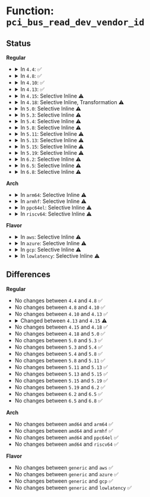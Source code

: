 # Function: <code>pci_bus_read_dev_vendor_id</code>

## Status
<b>Regular</b>
<ul>
<li>
<details>
<summary>In <code>4.4</code>: ✅</summary>

```c
bool pci_bus_read_dev_vendor_id(struct pci_bus *bus, int devfn, u32 *l, int crs_timeout);
```

**Collision:** Unique Global

**Inline:** No

**Transformation:** False

**Instances:**

```
In drivers/pci/probe.c (ffffffff8142fa50)
Location: drivers/pci/probe.c:1547
Inline: False
Direct callers:
  - drivers/pci/pci.c:pci_device_is_present
  - drivers/pci/hotplug/pciehp_hpc.c:pciehp_check_link_status
  - drivers/pci/hotplug/acpiphp_glue.c:acpiphp_add_context
```
**Symbols:**

```
ffffffff8142fa50-ffffffff8142fb2a: pci_bus_read_dev_vendor_id (STB_GLOBAL)
```
</details>
</li>
<li>
<details>
<summary>In <code>4.8</code>: ✅</summary>

```c
bool pci_bus_read_dev_vendor_id(struct pci_bus *bus, int devfn, u32 *l, int crs_timeout);
```

**Collision:** Unique Global

**Inline:** No

**Transformation:** False

**Instances:**

```
In drivers/pci/probe.c (ffffffff8147b1b0)
Location: drivers/pci/probe.c:1569
Inline: False
Direct callers:
  - drivers/pci/pci.c:pci_device_is_present
  - drivers/pci/hotplug/pciehp_hpc.c:pciehp_check_link_status
  - drivers/pci/hotplug/acpiphp_glue.c:acpiphp_add_context
```
**Symbols:**

```
ffffffff8147b1b0-ffffffff8147b282: pci_bus_read_dev_vendor_id (STB_GLOBAL)
```
</details>
</li>
<li>
<details>
<summary>In <code>4.10</code>: ✅</summary>

```c
bool pci_bus_read_dev_vendor_id(struct pci_bus *bus, int devfn, u32 *l, int crs_timeout);
```

**Collision:** Unique Global

**Inline:** No

**Transformation:** False

**Instances:**

```
In drivers/pci/probe.c (ffffffff8149c630)
Location: drivers/pci/probe.c:1716
Inline: False
Direct callers:
  - drivers/pci/hotplug/pciehp_hpc.c:pciehp_check_link_status
  - drivers/pci/hotplug/acpiphp_glue.c:acpiphp_add_context
```
**Symbols:**

```
ffffffff8149c630-ffffffff8149c702: pci_bus_read_dev_vendor_id (STB_GLOBAL)
```
</details>
</li>
<li>
<details>
<summary>In <code>4.13</code>: ✅</summary>

```c
bool pci_bus_read_dev_vendor_id(struct pci_bus *bus, int devfn, u32 *l, int crs_timeout);
```

**Collision:** Unique Global

**Inline:** No

**Transformation:** False

**Instances:**

```
In drivers/pci/probe.c (ffffffff814a6500)
Location: drivers/pci/probe.c:1870
Inline: False
Direct callers:
  - drivers/pci/hotplug/pciehp_hpc.c:pciehp_check_link_status
  - drivers/pci/hotplug/acpiphp_glue.c:acpiphp_add_context
```
**Symbols:**

```
ffffffff814a6500-ffffffff814a65c9: pci_bus_read_dev_vendor_id (STB_GLOBAL)
```
</details>
</li>
<li>
<details>
<summary>In <code>4.15</code>: Selective Inline ⚠️</summary>

```c
bool pci_bus_read_dev_vendor_id(struct pci_bus *bus, int devfn, u32 *l, int timeout);
```

**Collision:** Unique Global

**Inline:** Selective

**Transformation:** False

**Instances:**

```
In drivers/pci/probe.c (ffffffff814e54a0)
Location: drivers/pci/probe.c:2023
Inline: True
Direct callers:
  - drivers/pci/hotplug/pciehp_hpc.c:pciehp_check_link_status
  - drivers/pci/hotplug/acpiphp_glue.c:acpiphp_add_context
```
**Symbols:**

```
ffffffff814e54a0-ffffffff814e5603: pci_bus_read_dev_vendor_id (STB_GLOBAL)
```
</details>
</li>
<li>
<details>
<summary>In <code>4.18</code>: Selective Inline, Transformation ⚠️</summary>

```c
bool pci_bus_read_dev_vendor_id(struct pci_bus *bus, int devfn, u32 *l, int timeout);
```

**Collision:** Unique Global

**Inline:** Selective

**Transformation:** True

**Instances:**

```
In drivers/pci/probe.c (0)
Location: drivers/pci/probe.c:2171
Inline: True
Direct callers:
  - drivers/pci/hotplug/pciehp_hpc.c:pciehp_check_link_status
  - drivers/pci/hotplug/acpiphp_glue.c:get_slot_status
  - drivers/pci/hotplug/acpiphp_glue.c:get_slot_status
  - drivers/pci/hotplug/acpiphp_glue.c:acpiphp_add_context
```
**Symbols:**

```
ffffffff8151850c-ffffffff815185a4: pci_bus_read_dev_vendor_id.cold.44 (STB_LOCAL)
ffffffff815149b0-ffffffff81514a94: pci_bus_read_dev_vendor_id (STB_GLOBAL)
```
</details>
</li>
<li>
<details>
<summary>In <code>5.0</code>: Selective Inline ⚠️</summary>

```c
bool pci_bus_read_dev_vendor_id(struct pci_bus *bus, int devfn, u32 *l, int timeout);
```

**Collision:** Unique Global

**Inline:** Selective

**Transformation:** False

**Instances:**

```
In drivers/pci/probe.c (ffffffff8152c130)
Location: drivers/pci/probe.c:2275
Inline: True
Direct callers:
  - drivers/pci/hotplug/pciehp_hpc.c:pciehp_check_link_status
  - drivers/pci/hotplug/acpiphp_glue.c:get_slot_status
  - drivers/pci/hotplug/acpiphp_glue.c:get_slot_status
  - drivers/pci/hotplug/acpiphp_glue.c:acpiphp_add_context
```
**Symbols:**

```
ffffffff8152c130-ffffffff8152c15e: pci_bus_read_dev_vendor_id (STB_GLOBAL)
```
</details>
</li>
<li>
<details>
<summary>In <code>5.3</code>: Selective Inline ⚠️</summary>

```c
bool pci_bus_read_dev_vendor_id(struct pci_bus *bus, int devfn, u32 *l, int timeout);
```

**Collision:** Unique Global

**Inline:** Selective

**Transformation:** False

**Instances:**

```
In drivers/pci/probe.c (ffffffff8155aad0)
Location: drivers/pci/probe.c:2501
Inline: True
Direct callers:
  - drivers/pci/hotplug/pciehp_hpc.c:pciehp_check_link_status
  - drivers/pci/hotplug/acpiphp_glue.c:get_slot_status
  - drivers/pci/hotplug/acpiphp_glue.c:get_slot_status
  - drivers/pci/hotplug/acpiphp_glue.c:acpiphp_add_context
```
**Symbols:**

```
ffffffff8155aad0-ffffffff8155aafe: pci_bus_read_dev_vendor_id (STB_GLOBAL)
```
</details>
</li>
<li>
<details>
<summary>In <code>5.4</code>: Selective Inline ⚠️</summary>

```c
bool pci_bus_read_dev_vendor_id(struct pci_bus *bus, int devfn, u32 *l, int timeout);
```

**Collision:** Unique Global

**Inline:** Selective

**Transformation:** False

**Instances:**

```
In drivers/pci/probe.c (ffffffff8157bb60)
Location: drivers/pci/probe.c:2239
Inline: True
Direct callers:
  - drivers/pci/hotplug/pciehp_hpc.c:pciehp_check_link_status
  - drivers/pci/hotplug/acpiphp_glue.c:get_slot_status
  - drivers/pci/hotplug/acpiphp_glue.c:get_slot_status
  - drivers/pci/hotplug/acpiphp_glue.c:acpiphp_add_context
```
**Symbols:**

```
ffffffff8157bb60-ffffffff8157bb8e: pci_bus_read_dev_vendor_id (STB_GLOBAL)
```
</details>
</li>
<li>
<details>
<summary>In <code>5.8</code>: Selective Inline ⚠️</summary>

```c
bool pci_bus_read_dev_vendor_id(struct pci_bus *bus, int devfn, u32 *l, int timeout);
```

**Collision:** Unique Global

**Inline:** Selective

**Transformation:** False

**Instances:**

```
In drivers/pci/probe.c (ffffffff816212e0)
Location: drivers/pci/probe.c:2307
Inline: True
Direct callers:
  - drivers/pci/pci.c:pci_bridge_wait_for_secondary_bus
  - drivers/pci/pci.c:pci_update_current_state
  - drivers/pci/hotplug/acpiphp_glue.c:get_slot_status
  - drivers/pci/hotplug/acpiphp_glue.c:get_slot_status
  - drivers/pci/hotplug/acpiphp_glue.c:acpiphp_add_context
```
**Symbols:**

```
ffffffff816212e0-ffffffff8162130e: pci_bus_read_dev_vendor_id (STB_GLOBAL)
```
</details>
</li>
<li>
<details>
<summary>In <code>5.11</code>: Selective Inline ⚠️</summary>

```c
bool pci_bus_read_dev_vendor_id(struct pci_bus *bus, int devfn, u32 *l, int timeout);
```

**Collision:** Unique Global

**Inline:** Selective

**Transformation:** False

**Instances:**

```
In drivers/pci/probe.c (ffffffff81647e50)
Location: drivers/pci/probe.c:2314
Inline: True
Direct callers:
  - drivers/pci/pci.c:pci_bridge_wait_for_secondary_bus
  - drivers/pci/pci.c:pci_update_current_state
  - drivers/pci/hotplug/acpiphp_glue.c:get_slot_status
  - drivers/pci/hotplug/acpiphp_glue.c:get_slot_status
  - drivers/pci/hotplug/acpiphp_glue.c:acpiphp_add_context
```
**Symbols:**

```
ffffffff81647e50-ffffffff81647e7e: pci_bus_read_dev_vendor_id (STB_GLOBAL)
```
</details>
</li>
<li>
<details>
<summary>In <code>5.13</code>: Selective Inline ⚠️</summary>

```c
bool pci_bus_read_dev_vendor_id(struct pci_bus *bus, int devfn, u32 *l, int timeout);
```

**Collision:** Unique Global

**Inline:** Selective

**Transformation:** False

**Instances:**

```
In drivers/pci/probe.c (ffffffff8162aa90)
Location: drivers/pci/probe.c:2357
Inline: True
Direct callers:
  - drivers/pci/pci.c:pci_bridge_wait_for_secondary_bus
  - drivers/pci/pci.c:pci_update_current_state
  - drivers/pci/hotplug/pciehp_hpc.c:pciehp_check_link_status
  - drivers/pci/hotplug/acpiphp_glue.c:get_slot_status
  - drivers/pci/hotplug/acpiphp_glue.c:get_slot_status
  - drivers/pci/hotplug/acpiphp_glue.c:acpiphp_add_context
```
**Symbols:**

```
ffffffff8162aa90-ffffffff8162aabe: pci_bus_read_dev_vendor_id (STB_GLOBAL)
```
</details>
</li>
<li>
<details>
<summary>In <code>5.15</code>: Selective Inline ⚠️</summary>

```c
bool pci_bus_read_dev_vendor_id(struct pci_bus *bus, int devfn, u32 *l, int timeout);
```

**Collision:** Unique Global

**Inline:** Selective

**Transformation:** False

**Instances:**

```
In drivers/pci/probe.c (ffffffff81699f70)
Location: drivers/pci/probe.c:2404
Inline: True
Direct callers:
  - drivers/pci/pci.c:pci_bridge_wait_for_secondary_bus
  - drivers/pci/pci.c:pci_update_current_state
  - drivers/pci/hotplug/pciehp_hpc.c:pciehp_check_link_status
  - drivers/pci/hotplug/acpiphp_glue.c:get_slot_status
  - drivers/pci/hotplug/acpiphp_glue.c:get_slot_status
  - drivers/pci/hotplug/acpiphp_glue.c:acpiphp_add_context
```
**Symbols:**

```
ffffffff81699f70-ffffffff81699f9e: pci_bus_read_dev_vendor_id (STB_GLOBAL)
```
</details>
</li>
<li>
<details>
<summary>In <code>5.19</code>: Selective Inline ⚠️</summary>

```c
bool pci_bus_read_dev_vendor_id(struct pci_bus *bus, int devfn, u32 *l, int timeout);
```

**Collision:** Unique Global

**Inline:** Selective

**Transformation:** False

**Instances:**

```
In drivers/pci/probe.c (ffffffff817bb570)
Location: drivers/pci/probe.c:2379
Inline: True
Direct callers:
  - drivers/pci/pci.c:pci_bridge_wait_for_secondary_bus
  - drivers/pci/hotplug/pciehp_hpc.c:pciehp_check_link_status
  - drivers/pci/hotplug/acpiphp_glue.c:get_slot_status
  - drivers/pci/hotplug/acpiphp_glue.c:get_slot_status
  - drivers/pci/hotplug/acpiphp_glue.c:acpiphp_add_context
```
**Symbols:**

```
ffffffff817bb570-ffffffff817bb5b6: pci_bus_read_dev_vendor_id (STB_GLOBAL)
```
</details>
</li>
<li>
<details>
<summary>In <code>6.2</code>: Selective Inline ⚠️</summary>

```c
bool pci_bus_read_dev_vendor_id(struct pci_bus *bus, int devfn, u32 *l, int timeout);
```

**Collision:** Unique Global

**Inline:** Selective

**Transformation:** False

**Instances:**

```
In drivers/pci/probe.c (ffffffff818d7050)
Location: drivers/pci/probe.c:2391
Inline: True
Direct callers:
  - drivers/pci/pci.c:pci_device_is_present
  - drivers/pci/hotplug/pciehp_hpc.c:pciehp_check_link_status
  - drivers/pci/hotplug/acpiphp_glue.c:get_slot_status
  - drivers/pci/hotplug/acpiphp_glue.c:get_slot_status
  - drivers/pci/hotplug/acpiphp_glue.c:acpiphp_add_context
```
**Symbols:**

```
ffffffff818d7050-ffffffff818d7096: pci_bus_read_dev_vendor_id (STB_GLOBAL)
```
</details>
</li>
<li>
<details>
<summary>In <code>6.5</code>: Selective Inline ⚠️</summary>

```c
bool pci_bus_read_dev_vendor_id(struct pci_bus *bus, int devfn, u32 *l, int timeout);
```

**Collision:** Unique Global

**Inline:** Selective

**Transformation:** False

**Instances:**

```
In drivers/pci/probe.c (ffffffff8191a2d0)
Location: drivers/pci/probe.c:2402
Inline: True
Direct callers:
  - drivers/pci/pci.c:pci_device_is_present
  - drivers/pci/hotplug/pciehp_hpc.c:pciehp_check_link_status
  - drivers/pci/hotplug/acpiphp_glue.c:get_slot_status
  - drivers/pci/hotplug/acpiphp_glue.c:get_slot_status
  - drivers/pci/hotplug/acpiphp_glue.c:acpiphp_add_context
```
**Symbols:**

```
ffffffff8191a2d0-ffffffff8191a316: pci_bus_read_dev_vendor_id (STB_GLOBAL)
```
</details>
</li>
<li>
<details>
<summary>In <code>6.8</code>: Selective Inline ⚠️</summary>

```c
bool pci_bus_read_dev_vendor_id(struct pci_bus *bus, int devfn, u32 *l, int timeout);
```

**Collision:** Unique Global

**Inline:** Selective

**Transformation:** False

**Instances:**

```
In drivers/pci/probe.c (ffffffff819626d0)
Location: drivers/pci/probe.c:2451
Inline: True
Direct callers:
  - drivers/pci/pci.c:pci_device_is_present
  - drivers/pci/hotplug/pciehp_hpc.c:pciehp_check_link_status
  - drivers/pci/hotplug/acpiphp_glue.c:get_slot_status
  - drivers/pci/hotplug/acpiphp_glue.c:get_slot_status
  - drivers/pci/hotplug/acpiphp_glue.c:acpiphp_add_context
```
**Symbols:**

```
ffffffff819626d0-ffffffff81962716: pci_bus_read_dev_vendor_id (STB_GLOBAL)
```
</details>
</li>
</ul>
<b>Arch</b>
<ul>
<li>
<details>
<summary>In <code>arm64</code>: Selective Inline ⚠️</summary>

```c
bool pci_bus_read_dev_vendor_id(struct pci_bus *bus, int devfn, u32 *l, int timeout);
```

**Collision:** Unique Global

**Inline:** Selective

**Transformation:** False

**Instances:**

```
In drivers/pci/probe.c (ffff8000106df0b8)
Location: drivers/pci/probe.c:2239
Inline: True
Direct callers:
  - drivers/pci/hotplug/pciehp_hpc.c:pciehp_check_link_status
  - drivers/pci/hotplug/acpiphp_glue.c:get_slot_status
  - drivers/pci/hotplug/acpiphp_glue.c:get_slot_status
  - drivers/pci/hotplug/acpiphp_glue.c:acpiphp_add_context
```
**Symbols:**

```
ffff8000106df0b8-ffff8000106df13c: pci_bus_read_dev_vendor_id (STB_GLOBAL)
```
</details>
</li>
<li>
<details>
<summary>In <code>armhf</code>: Selective Inline ⚠️</summary>

```c
bool pci_bus_read_dev_vendor_id(struct pci_bus *bus, int devfn, u32 *l, int timeout);
```

**Collision:** Unique Global

**Inline:** Selective

**Transformation:** False

**Instances:**

```
In drivers/pci/probe.c (c087ad78)
Location: drivers/pci/probe.c:2239
Inline: True
```
**Symbols:**

```
c087ad78-c087ade4: pci_bus_read_dev_vendor_id (STB_GLOBAL)
```
</details>
</li>
<li>
<details>
<summary>In <code>ppc64el</code>: Selective Inline ⚠️</summary>

```c
bool pci_bus_read_dev_vendor_id(struct pci_bus *bus, int devfn, u32 *l, int timeout);
```

**Collision:** Unique Global

**Inline:** Selective

**Transformation:** False

**Instances:**

```
In drivers/pci/probe.c (c000000000857680)
Location: drivers/pci/probe.c:2239
Inline: True
```
**Symbols:**

```
c000000000857680-c000000000857710: pci_bus_read_dev_vendor_id (STB_GLOBAL)
```
</details>
</li>
<li>
<details>
<summary>In <code>riscv64</code>: Selective Inline ⚠️</summary>

```c
bool pci_bus_read_dev_vendor_id(struct pci_bus *bus, int devfn, u32 *l, int timeout);
```

**Collision:** Unique Global

**Inline:** Selective

**Transformation:** False

**Instances:**

```
In drivers/pci/probe.c (ffffffe0004b7164)
Location: drivers/pci/probe.c:2239
Inline: True
Direct callers:
  - drivers/pci/hotplug/pciehp_hpc.c:pciehp_check_link_status
```
**Symbols:**

```
ffffffe0004b7164-ffffffe0004b71cc: pci_bus_read_dev_vendor_id (STB_GLOBAL)
```
</details>
</li>
</ul>
<b>Flavor</b>
<ul>
<li>
<details>
<summary>In <code>aws</code>: Selective Inline ⚠️</summary>

```c
bool pci_bus_read_dev_vendor_id(struct pci_bus *bus, int devfn, u32 *l, int timeout);
```

**Collision:** Unique Global

**Inline:** Selective

**Transformation:** False

**Instances:**

```
In drivers/pci/probe.c (ffffffff81570080)
Location: drivers/pci/probe.c:2239
Inline: True
Direct callers:
  - drivers/pci/hotplug/pciehp_hpc.c:pciehp_check_link_status
  - drivers/pci/hotplug/acpiphp_glue.c:get_slot_status
  - drivers/pci/hotplug/acpiphp_glue.c:get_slot_status
  - drivers/pci/hotplug/acpiphp_glue.c:acpiphp_add_context
```
**Symbols:**

```
ffffffff81570080-ffffffff815700ae: pci_bus_read_dev_vendor_id (STB_GLOBAL)
```
</details>
</li>
<li>
<details>
<summary>In <code>azure</code>: Selective Inline ⚠️</summary>

```c
bool pci_bus_read_dev_vendor_id(struct pci_bus *bus, int devfn, u32 *l, int timeout);
```

**Collision:** Unique Global

**Inline:** Selective

**Transformation:** False

**Instances:**

```
In drivers/pci/probe.c (ffffffff8155e7e0)
Location: drivers/pci/probe.c:2239
Inline: True
Direct callers:
  - drivers/pci/hotplug/pciehp_hpc.c:pciehp_check_link_status
  - drivers/pci/hotplug/acpiphp_glue.c:get_slot_status
  - drivers/pci/hotplug/acpiphp_glue.c:get_slot_status
  - drivers/pci/hotplug/acpiphp_glue.c:acpiphp_add_context
```
**Symbols:**

```
ffffffff8155e7e0-ffffffff8155e80e: pci_bus_read_dev_vendor_id (STB_GLOBAL)
```
</details>
</li>
<li>
<details>
<summary>In <code>gcp</code>: Selective Inline ⚠️</summary>

```c
bool pci_bus_read_dev_vendor_id(struct pci_bus *bus, int devfn, u32 *l, int timeout);
```

**Collision:** Unique Global

**Inline:** Selective

**Transformation:** False

**Instances:**

```
In drivers/pci/probe.c (ffffffff8156f8b0)
Location: drivers/pci/probe.c:2239
Inline: True
Direct callers:
  - drivers/pci/hotplug/pciehp_hpc.c:pciehp_check_link_status
  - drivers/pci/hotplug/acpiphp_glue.c:get_slot_status
  - drivers/pci/hotplug/acpiphp_glue.c:get_slot_status
  - drivers/pci/hotplug/acpiphp_glue.c:acpiphp_add_context
```
**Symbols:**

```
ffffffff8156f8b0-ffffffff8156f8de: pci_bus_read_dev_vendor_id (STB_GLOBAL)
```
</details>
</li>
<li>
<details>
<summary>In <code>lowlatency</code>: Selective Inline ⚠️</summary>

```c
bool pci_bus_read_dev_vendor_id(struct pci_bus *bus, int devfn, u32 *l, int timeout);
```

**Collision:** Unique Global

**Inline:** Selective

**Transformation:** False

**Instances:**

```
In drivers/pci/probe.c (ffffffff81589d90)
Location: drivers/pci/probe.c:2239
Inline: True
Direct callers:
  - drivers/pci/hotplug/pciehp_hpc.c:pciehp_check_link_status
  - drivers/pci/hotplug/acpiphp_glue.c:get_slot_status
  - drivers/pci/hotplug/acpiphp_glue.c:get_slot_status
  - drivers/pci/hotplug/acpiphp_glue.c:acpiphp_add_context
```
**Symbols:**

```
ffffffff81589d90-ffffffff81589dbe: pci_bus_read_dev_vendor_id (STB_GLOBAL)
```
</details>
</li>
</ul>

## Differences
<b>Regular</b>
<ul>
<li>
No changes between <code>4.4</code> and <code>4.8</code> ✅
</li>
<li>
No changes between <code>4.8</code> and <code>4.10</code> ✅
</li>
<li>
No changes between <code>4.10</code> and <code>4.13</code> ✅
</li>
<li>
<details>
<summary>Changed between <code>4.13</code> and <code>4.15</code> ⚠️</summary>
<ul>
<li>
<b>Param added. </b>
<code>int timeout</code>
</li>
<li>
<b>Param removed. </b>
<code>int crs_timeout</code>
</li>
</ul>
</details>
</li>
<li>
No changes between <code>4.15</code> and <code>4.18</code> ✅
</li>
<li>
No changes between <code>4.18</code> and <code>5.0</code> ✅
</li>
<li>
No changes between <code>5.0</code> and <code>5.3</code> ✅
</li>
<li>
No changes between <code>5.3</code> and <code>5.4</code> ✅
</li>
<li>
No changes between <code>5.4</code> and <code>5.8</code> ✅
</li>
<li>
No changes between <code>5.8</code> and <code>5.11</code> ✅
</li>
<li>
No changes between <code>5.11</code> and <code>5.13</code> ✅
</li>
<li>
No changes between <code>5.13</code> and <code>5.15</code> ✅
</li>
<li>
No changes between <code>5.15</code> and <code>5.19</code> ✅
</li>
<li>
No changes between <code>5.19</code> and <code>6.2</code> ✅
</li>
<li>
No changes between <code>6.2</code> and <code>6.5</code> ✅
</li>
<li>
No changes between <code>6.5</code> and <code>6.8</code> ✅
</li>
</ul>
<b>Arch</b>
<ul>
<li>
No changes between <code>amd64</code> and <code>arm64</code> ✅
</li>
<li>
No changes between <code>amd64</code> and <code>armhf</code> ✅
</li>
<li>
No changes between <code>amd64</code> and <code>ppc64el</code> ✅
</li>
<li>
No changes between <code>amd64</code> and <code>riscv64</code> ✅
</li>
</ul>
<b>Flavor</b>
<ul>
<li>
No changes between <code>generic</code> and <code>aws</code> ✅
</li>
<li>
No changes between <code>generic</code> and <code>azure</code> ✅
</li>
<li>
No changes between <code>generic</code> and <code>gcp</code> ✅
</li>
<li>
No changes between <code>generic</code> and <code>lowlatency</code> ✅
</li>
</ul>
